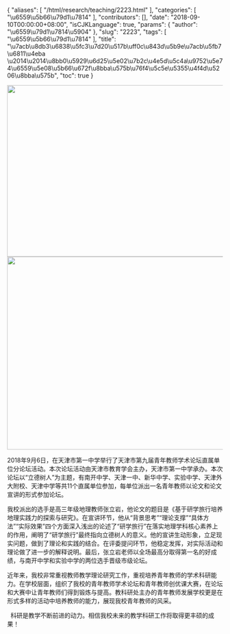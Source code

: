 {
    "aliases": [
        "/html/research/teaching/2223.html"
    ],
    "categories": [
        "\u6559\u5b66\u79d1\u7814"
    ],
    "contributors": [],
    "date": "2018-09-10T00:00:00+08:00",
    "isCJKLanguage": true,
    "params": {
        "author": "\u6559\u79d1\u7814\u5904"
    },
    "slug": "2223",
    "tags": [
        "\u6559\u5b66\u79d1\u7814"
    ],
    "title": "\u7acb\u8db3\u6838\u5fc3\u7d20\u517b\uff0c\u843d\u5b9e\u7acb\u5fb7\u6811\u4eba \u2014\u2014\u8bb0\u5929\u6d25\u5e02\u7b2c\u4e5d\u5c4a\u9752\u5e74\u6559\u5e08\u5b66\u672f\u8bba\u575b\u76f4\u5c5e\u5355\u4f4d\u5206\u8bba\u575b",
    "toc": true
}


<img
    src="https://cdn.tfls.online/mirror/full/f62c90d3e874f512e967716854bfa948d1b7a60f.jpg"
    style="display:block;margin-left:auto;margin-right:auto;"
    decoding="async"
    fetchpriority="auto"
    loading="lazy"
    height="400"
    width="600"
/>
<img
    src="https://cdn.tfls.online/mirror/full/9b9337cdbb63f95ee364e751b4bdc8a2ebf6cf9c.jpg"
    style="display:block;margin-left:auto;margin-right:auto;"
    decoding="async"
    fetchpriority="auto"
    loading="lazy"
    height="450"
    width="600"
/>




  





2018年9月6日，在天津市第一中学举行了天津市第九届青年教师学术论坛直属单位分论坛活动。本次论坛活动由天津市教育学会主办，天津市第一中学承办。本次论坛以“立德树人”为主题，有南开中学、天津一中、新华中学、实验中学、天津外大附校、天津中学等共11个直属单位参加，每单位派出一名青年教师以论文和论文宣讲的形式参加论坛。




我校派出的选手是高三年级地理教师张立岩，他论文的题目是《基于研学旅行培养地理实践力的探索与研究》。在宣讲环节，他从“背景思考”“理论支撑”“具体方法”“实际效果”四个方面深入浅出的论述了“研学旅行”在落实地理学科核心素养上的作用，阐明了“研学旅行”最终指向立德树人的意义。他的宣讲生动形象，立足现实问题，做到了理论和实践的结合。在评委提问环节，他稳定发挥，对实际活动和理论做了进一步的解释说明。最后，张立岩老师以全场最高分取得第一名的好成绩，与南开中学和实验中学的两位选手晋级市级论坛。




近年来，我校非常重视教师教学理论研究工作，重视培养青年教师的学术科研能力。在学校层面，组织了我校的青年教师学术论坛和青年教师创优课大赛，在论坛和大赛中让青年教师们得到锻炼与提高。教科研处主办的青年教师发展学校更是在形式多样的活动中培养教师的能力，展现我校青年教师的风采。




  科研是教学不断前进的动力。相信我校未来的教学科研工作将取得更丰硕的成果！





  



